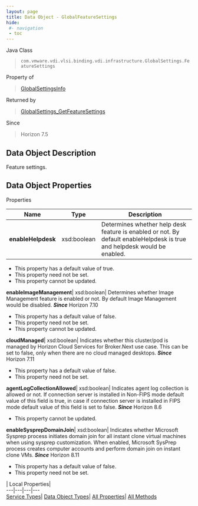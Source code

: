 ```yaml
---
layout: page
title: Data Object - GlobalFeatureSettings
hide:
 #- navigation
 - toc
---
```






Java Class  
> `com.vmware.vdi.vlsi.binding.vdi.infrastructure.GlobalSettings.FeatureSettings`

Property of  
> [GlobalSettingsInfo](vdi.infrastructure.GlobalSettings.GlobalSettingsInfo.md#field_detail)

Returned by  
> [GlobalSettings_GetFeatureSettings](vdi.infrastructure.GlobalSettings.md#getFeatureSettings)

Since  
> Horizon 7.5


## Data Object Description 

Feature settings. 

## Data Object Properties

Properties

Name |  Type |  Description   
---|---|---  
**enableHelpdesk**|  xsd:boolean|  Determines whether help desk feature is enabled or not. By default enableHelpdesk is true and helpdesk would be enabled.   


  * This property has a default value of true.
 * This property need not be set.
 * This property cannot be updated.

  
**enableImageManagement**|  xsd:boolean|  Determines whether Image Management feature is enabled or not. By default Image Management would be disabled.  **_Since_** Horizon 7.10  


  * This property has a default value of false.
 * This property need not be set.
 * This property cannot be updated.

  
**cloudManaged**|  xsd:boolean|  Indicates whether this cluster/pod is managed by Horizon Cloud Services for Broker.Next use case. This can be set to false, only when there are no cloud managed desktops.  **_Since_** Horizon 7.11  


  * This property has a default value of false.
 * This property need not be set.

  
**agentLogCollectionAllowed**|  xsd:boolean|  Indicates agent log collection is allowed or not. If connection server is installed in Non-FIPS mode default value of this field is true, in case if connection server is installed in FIPS mode default value of this field is set to false.  **_Since_** Horizon 8.6  


 * This property cannot be updated.

  
**enableSysprepDomainJoin**|  xsd:boolean|  Indicates whether Microsoft Sysprep process initiates domain join for all instant clone virtual machines when using sysprep customization. When enabled, Microsoft SysPrep process creates computer accounts and perform domain join on instant clone VMs.  **_Since_** Horizon 8.11  


  * This property has a default value of false.
 * This property need not be set.

  
  
  
 | Local Properties|   
---|---|---|---  
[Service Types](index-mo_types.md)| [Data Object Types](index-do_types.md)| [All Properties](index-properties.md)| [All Methods](index-methods.md)  
  
  
